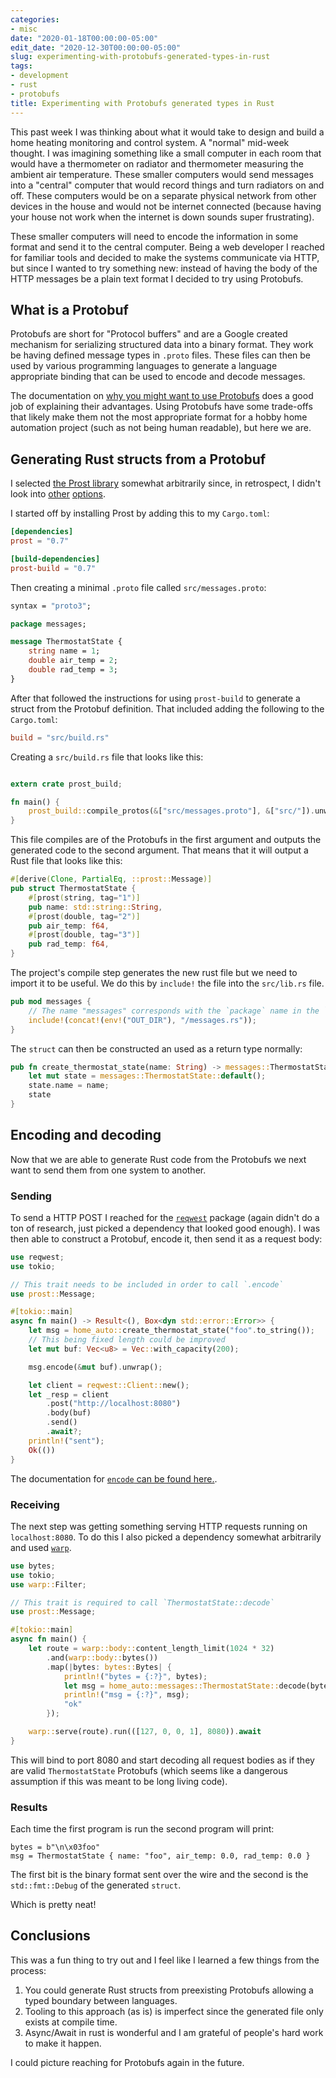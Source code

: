 ```yaml
---
categories:
- misc
date: "2020-01-18T00:00:00-05:00"
edit_date: "2020-12-30T00:00:00-05:00"
slug: experimenting-with-protobufs-generated-types-in-rust
tags:
- development
- rust
- protobufs
title: Experimenting with Protobufs generated types in Rust
---
```


This past week I was thinking about what it would take to design and build a
home heating monitoring and control system. A "normal" mid-week thought. I was
imagining something like a small computer in each room that would have a
thermometer on radiator and thermometer measuring the ambient air temperature.
These smaller computers would send messages into a "central" computer that
would record things and turn radiators on and off. These computers would be on
a separate physical network from other devices in the house and would not be
internet connected (because having your house not work when the internet is
down sounds super frustrating).

These smaller computers will need to encode the information in some format and
send it to the central computer. Being a web developer I reached for familiar
tools and decided to make the systems communicate via HTTP, but since I
wanted to try something new: instead of having the body of the HTTP messages be
a plain text format I decided to try using Protobufs.

<!-- excerpt -->


## What is a Protobuf

Protobufs are short for "Protocol buffers" and are a Google created mechanism
for serializing structured data into a binary format. They work be having
defined message types in `.proto` files. These files can then be used by
various programming languages to generate a language appropriate binding that
can be used to encode and decode messages.

The documentation on [why you might want to use
Protobufs](https://developers.google.com/protocol-buffers/docs/overview#whynotxml)
does a good job of explaining their advantages. Using Protobufs have some
trade-offs that likely make them not the most appropriate format for a hobby
home automation project (such as not being human readable), but here we are.


## Generating Rust structs from a Protobuf

I selected [the Prost library][PROST] somewhat arbitrarily since, in
retrospect, I didn't look into
[other](https://github.com/stepancheg/rust-protobuf)
[options](https://github.com/tafia/quick-protobuf).

I started off by installing Prost by adding this to my `Cargo.toml`:

```toml
[dependencies]
prost = "0.7"

[build-dependencies]
prost-build = "0.7"
```

Then creating a minimal `.proto` file called `src/messages.proto`:

```protobuf
syntax = "proto3";

package messages;

message ThermostatState {
    string name = 1;
    double air_temp = 2;
    double rad_temp = 3;
}
```

After that followed the instructions for using `prost-build` to generate a
struct from the Protobuf definition. That included adding the following to the
`Cargo.toml`:

```toml
build = "src/build.rs"
```

Creating a `src/build.rs` file that looks like this:

```rust

extern crate prost_build;

fn main() {
    prost_build::compile_protos(&["src/messages.proto"], &["src/"]).unwrap()
}
```

This file compiles are of the Protobufs in the first argument and outputs the
generated code to the second argument. That means that it will output a Rust
file that looks like this:

```rust
#[derive(Clone, PartialEq, ::prost::Message)]
pub struct ThermostatState {
    #[prost(string, tag="1")]
    pub name: std::string::String,
    #[prost(double, tag="2")]
    pub air_temp: f64,
    #[prost(double, tag="3")]
    pub rad_temp: f64,
}
```

The project's compile step generates the new rust file but we need to import it
to be useful. We do this by `include!` the file into the `src/lib.rs` file.

```rust
pub mod messages {
    // The name "messages" corresponds with the `package` name in the `.proto`
    include!(concat!(env!("OUT_DIR"), "/messages.rs"));
}
```

The `struct` can then be constructed an used as a return type normally: 

```rust
pub fn create_thermostat_state(name: String) -> messages::ThermostatState {
    let mut state = messages::ThermostatState::default();
    state.name = name;
    state
}
```


[PROST]: https://github.com/danburkert/prost


## Encoding and decoding


Now that we are able to generate Rust code from the Protobufs we next want to
send them from one system to another.

### Sending

To send a HTTP POST I reached for the
[`reqwest`](https://docs.rs/crate/reqwest/0.10.1) package (again didn't do a
ton of research, just picked a dependency that looked good enough). I was then
able to construct a Protobuf, encode it, then send it as a request body:

```rust
use reqwest;
use tokio;

// This trait needs to be included in order to call `.encode`
use prost::Message;

#[tokio::main]
async fn main() -> Result<(), Box<dyn std::error::Error>> {
    let msg = home_auto::create_thermostat_state("foo".to_string());
    // This being fixed length could be improved
    let mut buf: Vec<u8> = Vec::with_capacity(200);

    msg.encode(&mut buf).unwrap();

    let client = reqwest::Client::new();
    let _resp = client
        .post("http://localhost:8080")
        .body(buf)
        .send()
        .await?;
    println!("sent");
    Ok(())
}
```

The documentation for [`encode` can be found
here.](https://docs.rs/prost/0.6.1/prost/trait.Message.html#method.encode).


### Receiving

The next step was getting something serving HTTP requests running on
`localhost:8080`. To do this I also picked a dependency somewhat arbitrarily
and used [`warp`](https://docs.rs/crate/warp/0.2.0).


```rust
use bytes;
use tokio;
use warp::Filter;

// This trait is required to call `ThermostatState::decode`
use prost::Message;

#[tokio::main]
async fn main() {
    let route = warp::body::content_length_limit(1024 * 32)
        .and(warp::body::bytes())
        .map(|bytes: bytes::Bytes| {
            println!("bytes = {:?}", bytes);
            let msg = home_auto::messages::ThermostatState::decode(bytes).unwrap();
            println!("msg = {:?}", msg);
            "ok"
        });

    warp::serve(route).run(([127, 0, 0, 1], 8080)).await
}
```

This will bind to port 8080 and start decoding all request bodies as if they
are valid `ThermostatState` Protobufs (which seems like a dangerous assumption
if this was meant to be long living code).


### Results

Each time the first program is run the second program will print:

```plaintext
bytes = b"\n\x03foo"
msg = ThermostatState { name: "foo", air_temp: 0.0, rad_temp: 0.0 }
```

The first bit is the binary format sent over the wire and the second is the `std::fmt::Debug` of the generated `struct`.

Which is pretty neat!


## Conclusions

This was a fun thing to try out and I feel like I learned a few things from the process:

1. You could generate Rust structs from preexisting Protobufs allowing a typed boundary between languages.
2. Tooling to this approach (as is) is imperfect since the generated file only exists at compile time.
2. Async/Await in rust is wonderful and I am grateful of people's hard work to make it happen.

I could picture reaching for Protobufs again in the future.
